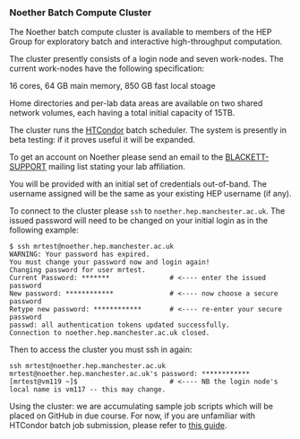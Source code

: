 ### Noether Batch Compute Cluster

The Noether batch compute cluster is available to members of the HEP Group for exploratory batch and interactive high-throughput computation.

The cluster presently consists of a login node and seven work-nodes. The current work-nodes have the following specification:

16 cores, 64 GB main memory, 850 GB fast local stoage
    
Home directories and per-lab data areas are available on two shared network volumes, each having a total initial capacity of 15TB.

The cluster runs the [HTCondor](https://htcondor.com) batch scheduler. The system is presently in beta testing: if it proves useful it will be expanded.

To get an account on Noether please send an email to the [BLACKETT-SUPPORT](mailto:BLACKETT-SUPPORT@listserv.manchester.ac.uk) mailing list stating your lab affiliation.

You will be provided with an initial set of credentials out-of-band. The username assigned will be the same as your existing HEP username (if any).

To connect to the cluster please ```ssh``` to ```noether.hep.manchester.ac.uk```. The issued password will need to be changed on your initial login as in the following example:

```
$ ssh mrtest@noether.hep.manchester.ac.uk
WARNING: Your password has expired.
You must change your password now and login again!
Changing password for user mrtest.
Current Password: *******               # <---- enter the issued password
New password: ************              # <---- now choose a secure password
Retype new password: ************       # <---- re-enter your secure password
passwd: all authentication tokens updated successfully.
Connection to noether.hep.manchester.ac.uk closed.
```

Then to access the cluster you must ssh in again:
```
ssh mrtest@noether.hep.manchester.ac.uk
mrtest@noether.hep.manchester.ac.uk's password: ************
[mrtest@vm119 ~]$                       # <---- NB the login node's local name is vm117 -- this may change.
```

Using the cluster: we are accumulating sample job scripts which will be placed on GitHub in due course. For now, if you are unfamiliar with HTCondor batch job submission, please refer to [this guide](https://htcondor.readthedocs.io/en/latest/users-manual/quick-start-guide.html).

